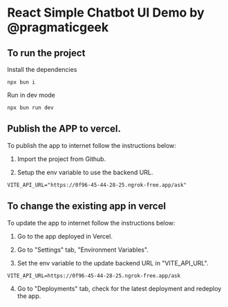 # React Simple Chatbot UI Demo by @pragmaticgeek

## To run the project

Install the dependencies

```
npx bun i
```

Run in dev mode

```
npx bun run dev
```

## Publish the APP to vercel.

To publish the app to internet follow the instructions below:

1. Import the project from Github.

2. Setup the env variable to use the backend URL.

```
VITE_API_URL="https://0f96-45-44-28-25.ngrok-free.app/ask"
```

## To change the existing app in vercel

To update the app to internet follow the instructions below:

1. Go to the app deployed in Vercel.

2. Go to "Settings" tab, "Environment Variables".

3. Set the env variable to the update backend URL in "VITE_API_URL".

```
VITE_API_URL=https://0f96-45-44-28-25.ngrok-free.app/ask
```

4. Go to "Deployments" tab, check for the latest deployment and redeploy the app.
